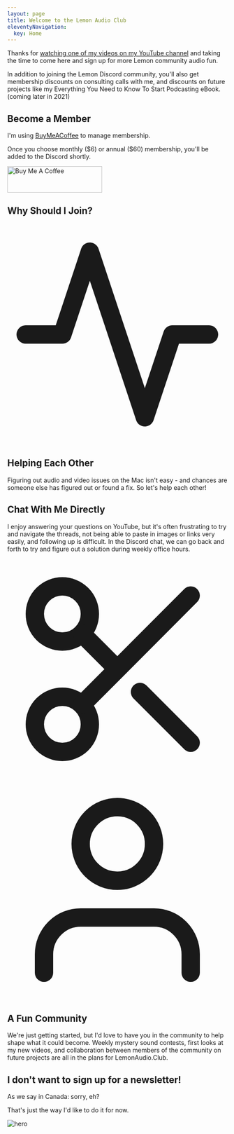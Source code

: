 ```yaml
---
layout: page
title: Welcome to the Lemon Audio Club
eleventyNavigation:
  key: Home
---
```



<p class="leading-relaxed text-lg mb-4">Thanks for <a href="https://www.youtube.com/c/lemonproductionsca">watching one of my videos on my YouTube channel</a> and taking the time to come here and sign up for more Lemon community audio fun.</p>
<p>In addition to joining the Lemon Discord community, you'll also get membership discounts on consulting calls with me, and discounts on future projects like my Everything You Need to Know To Start Podcasting eBook. (coming later in 2021)</p>

<section class="text-gray-700 body-font">
  <div class="container py-2 mx-auto flex flex-col">
    <div class="lg:w-4/6 mx-auto">
      <div class="flex flex-col sm:flex-row mt-10">
        <div class="sm:w-2/3 text-center sm:pr-8 sm:py-8">
          <div class="flex flex-col items-center text-center justify-center">
            <h2>Become a Member</h2>
            <p>I'm using <a href="https://www.buymeacoffee.com/lemons">BuyMeACoffee</a> to manage membership.</p><p>Once you choose monthly ($6) or annual ($60) membership, you'll be added to the Discord shortly.</p>
          </div>
        </div>
        <div class="sm:w-1/3 sm:pl-8 sm:py-8 sm:border-l border-gray-300 sm:border-t-0 border-t mt-4 pt-4 sm:mt-0 text-center sm:text-left">
          <p>
          <a href="https://www.buymeacoffee.com/lemons" target="_blank"><img src="https://cdn.buymeacoffee.com/buttons/v2/default-blue.png" alt="Buy Me A Coffee" style="height: 60px !important;width: 217px !important;" ></a></p>
        </div>
      </div>
    </div>
  </div>
</section>


<h2 class="text-center">Why Should I Join?</h2>

<p class="leading-relaxed text-lg mb-4"></p>

<section class="text-gray-700 body-font">
  <div class="container px-5 py-24 mx-auto">
    <div class="flex items-center lg:w-3/5 mx-auto border-b pb-10 mb-10 border-gray-200 sm:flex-row flex-col">
      <div class="sm:w-32 sm:h-32 h-20 w-20 sm:mr-10 inline-flex items-center justify-center rounded-full bg-pink-100 text-pink-500 flex-shrink-0">
        <svg fill="none" stroke="currentColor" stroke-linecap="round" stroke-linejoin="round" stroke-width="2" class="sm:w-16 sm:h-16 w-10 h-10" viewBox="0 0 24 24">
          <path d="M22 12h-4l-3 9L9 3l-3 9H2"></path>
        </svg>
      </div>
      <div class="flex-grow sm:text-left text-center mt-6 sm:mt-0">
        <h2 class="text-gray-900 text-lg title-font font-medium mb-2">Helping Each Other</h2>
        <p class="leading-relaxed text-base">Figuring out audio and video issues on the Mac isn't easy - and chances are someone else has figured out or found a fix. So let's help each other!</p>
      </div>
    </div>
    <div class="flex items-center lg:w-3/5 mx-auto border-b pb-10 mb-10 border-gray-200 sm:flex-row flex-col">
      <div class="flex-grow sm:text-left text-center mt-6 sm:mt-0">
        <h2 class="text-gray-900 text-lg title-font font-medium mb-2">Chat With Me Directly</h2>
        <p class="leading-relaxed text-base">I enjoy answering your questions on YouTube, but it's often frustrating to try and navigate the threads, not being able to paste in images or links very easily, and following up is difficult. In the Discord chat, we can go back and forth to try and figure out a solution during weekly office hours.</p>
      </div>
      <div class="sm:w-32 sm:order-none order-first sm:h-32 h-20 w-20 sm:ml-10 inline-flex items-center justify-center rounded-full bg-pink-100 text-pink-500 flex-shrink-0">
        <svg fill="none" stroke="currentColor" stroke-linecap="round" stroke-linejoin="round" stroke-width="2" class="sm:w-16 sm:h-16 w-10 h-10" viewBox="0 0 24 24">
          <circle cx="6" cy="6" r="3"></circle>
          <circle cx="6" cy="18" r="3"></circle>
          <path d="M20 4L8.12 15.88M14.47 14.48L20 20M8.12 8.12L12 12"></path>
        </svg>
      </div>
    </div>
    <div class="flex items-center lg:w-3/5 mx-auto sm:flex-row flex-col">
      <div class="sm:w-32 sm:h-32 h-20 w-20 sm:mr-10 inline-flex items-center justify-center rounded-full bg-pink-100 text-pink-500 flex-shrink-0">
        <svg fill="none" stroke="currentColor" stroke-linecap="round" stroke-linejoin="round" stroke-width="2" class="sm:w-16 sm:h-16 w-10 h-10" viewBox="0 0 24 24">
          <path d="M20 21v-2a4 4 0 00-4-4H8a4 4 0 00-4 4v2"></path>
          <circle cx="12" cy="7" r="4"></circle>
        </svg>
      </div>
      <div class="flex-grow sm:text-left text-center mt-6 sm:mt-0">
        <h2 class="text-gray-900 text-lg title-font font-medium mb-2">A Fun Community</h2>
        <p class="leading-relaxed text-base">We're just getting started, but I'd love to have you in the community to help shape what it could become. Weekly mystery sound contests, first looks at my new videos, and collaboration between members of the community on future projects are all in the plans for LemonAudio.Club.</p>
      </div>
    </div>
  </div>
</section>

<h2>I don't want to sign up for a newsletter!</h2>

<p class="leading-relaxed text-lg mb-4">As we say in Canada: sorry, eh?</p>
<p class="leading-relaxed text-lg mb-4">That's just the way I'd like to do it for now.</p>

<img class="xl:w-5xl lg:w-3xl md:w-2xl w-1xl block mx-auto mb-10 object-cover object-center rounded" alt="hero" src="/media/Edge Walk down the stairs.gif" alt="Man with suitcases walking away">


